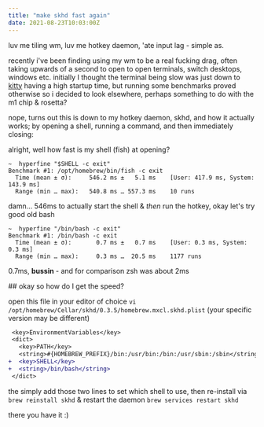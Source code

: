 ```yaml
---
title: "make skhd fast again"
date: 2021-08-23T10:03:00Z
---
```


luv me tiling wm, luv me hotkey daemon, 'ate input lag - simple as.

recently i've been finding using my wm to be a real fucking drag,
often taking upwards of a second to open to open terminals, switch desktops, windows etc.
initially I thought the terminal being slow was just down to [kitty](https://github.com/kovidgoyal/kitty)
having a high startup time, but running some benchmarks proved otherwise so i
decided to look elsewhere, perhaps something to do with the m1 chip & rosetta?

nope, turns out this is down to my hotkey daemon, skhd, and how it actually works; by opening a shell,
running a command, and then immediately closing:

alright, well how fast is my shell (fish) at opening?

```shell
~  hyperfine "$SHELL -c exit"
Benchmark #1: /opt/homebrew/bin/fish -c exit
  Time (mean ± σ):     546.2 ms ±   5.1 ms    [User: 417.9 ms, System: 143.9 ms]
  Range (min … max):   540.8 ms … 557.3 ms    10 runs
```

damn... 546ms to actually start the shell & _then_ run the hotkey, okay let's try
good old bash

```shell
~  hyperfine "/bin/bash -c exit"
Benchmark #1: /bin/bash -c exit
  Time (mean ± σ):       0.7 ms ±   0.7 ms    [User: 0.3 ms, System: 0.3 ms]
  Range (min … max):     0.3 ms …  20.5 ms    1177 runs
```

0.7ms, **bussin** - and for comparison zsh was about 2ms

## okay so how do I get the speed?

open this file in your editor of choice `vi /opt/homebrew/Cellar/skhd/0.3.5/homebrew.mxcl.skhd.plist`
(your specific version may be different)

```diff
 <key>EnvironmentVariables</key>
 <dict>
   <key>PATH</key>
   <string>#{HOMEBREW_PREFIX}/bin:/usr/bin:/bin:/usr/sbin:/sbin</string>
+  <key>SHELL</key>
+  <string>/bin/bash</string>
 </dict>
```

the simply add those two lines to set which shell to use, then re-install via
`brew reinstall skhd` & restart the daemon `brew services restart skhd`

there you have it :)
